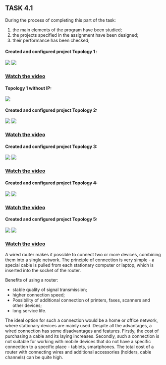 ## TASK 4.1
During the process of completing this part of the task:
1) the main elements of the program have been studied;
2) the projects specified in the assignment have been designed; 
3) their performance has been checked;
#### Created and configured project Topology 1 :
![](https://github.com/Dudnique/DevOps_online_Kyiv_2021Q2/blob/main/m4/task4.1/ICMP%20пакеты.png)
![](https://github.com/Dudnique/DevOps_online_Kyiv_2021Q2/blob/main/m4/task4.1/ICMP%20simpanel.png)
### [Watch the video](https://www.youtube.com/watch?v=umI34NpUISk&list=PLxtAEhHLn_akb2TAD_-TdPaxPTFlbofNC&index=5&t=6s)
#### Topology 1 without IP:
![](https://github.com/Dudnique/DevOps_online_Kyiv_2021Q2/blob/main/m4/task4.1/bez%20IP.png)
#### Created and configured project Topology 2:
![](https://github.com/Dudnique/DevOps_online_Kyiv_2021Q2/blob/main/m4/task4.1/topologiya%202.png)
![](https://github.com/Dudnique/DevOps_online_Kyiv_2021Q2/blob/main/m4/task4.1/topologiya2%20sim.png)
### [Watch the video](https://www.youtube.com/watch?v=iLwl3dYX_VI&list=PLxtAEhHLn_akb2TAD_-TdPaxPTFlbofNC&index=1)
#### Created and configured project Topology 3:
![](https://github.com/Dudnique/DevOps_online_Kyiv_2021Q2/blob/main/m4/task4.1/topologiya%203.png)
![](https://github.com/Dudnique/DevOps_online_Kyiv_2021Q2/blob/main/m4/task4.1/switch%20simlation.png)
### [Watch the video](https://www.youtube.com/watch?v=NjDNtlL3R98&list=PLxtAEhHLn_akb2TAD_-TdPaxPTFlbofNC&index=3)
#### Created and configured project Topology 4:
![](https://github.com/Dudnique/DevOps_online_Kyiv_2021Q2/blob/main/m4/task4.1/topologiya%204.png)
![](https://github.com/Dudnique/DevOps_online_Kyiv_2021Q2/blob/main/m4/task4.1/2%20switches%20simulation.png)
### [Watch the video](https://www.youtube.com/watch?v=5Vd1Qxznv0Q&list=PLxtAEhHLn_akb2TAD_-TdPaxPTFlbofNC&index=6)
#### Created and configured project Topology 5:
![](https://github.com/Dudnique/DevOps_online_Kyiv_2021Q2/blob/main/m4/task4.1/topologiya%205.png)
![](https://github.com/Dudnique/DevOps_online_Kyiv_2021Q2/blob/main/m4/task4.1/last%20scheme%20sim.png)
### [Watch the video](https://www.youtube.com/watch?v=E0rjgHidm1Q&list=PLxtAEhHLn_akb2TAD_-TdPaxPTFlbofNC&index=2)
A wired router makes it possible to connect two or more devices, combining them into a single network. The principle of connection is very simple - a special cable is pulled from each stationary computer or laptop, which is inserted into the socket of the router.

Benefits of using a router:

- stable quality of signal transmission;
- higher connection speed;
- Possibility of additional connection of printers, faxes, scanners and other devices;
- long service life.

The ideal option for such a connection would be a home or office network, where stationary devices are mainly used. Despite all the advantages, a wired connection has some disadvantages and features. Firstly, the cost of purchasing a cable and its laying increases. Secondly, such a connection is not suitable for working with mobile devices that do not have a specific connection to a specific place - tablets, smartphones. The total cost of a router with connecting wires and additional accessories (holders, cable channels) can be quite high.
